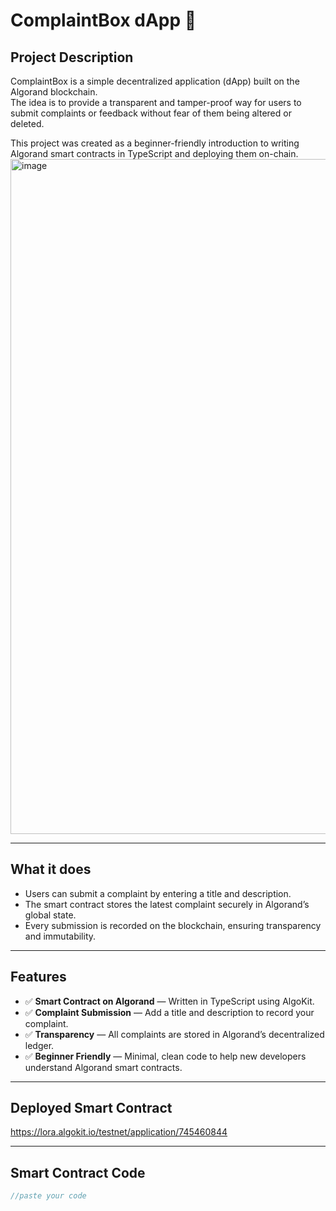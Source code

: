 # ComplaintBox dApp 🚀

## Project Description  
ComplaintBox is a simple decentralized application (dApp) built on the Algorand blockchain.  
The idea is to provide a transparent and tamper-proof way for users to submit complaints or feedback without fear of them being altered or deleted.  

This project was created as a beginner-friendly introduction to writing Algorand smart contracts in TypeScript and deploying them on-chain.  
<img width="1920" height="1080" alt="image" src="https://github.com/user-attachments/assets/ed06a450-82d5-442f-af98-b5084d6d48b7" />

---

## What it does  
- Users can submit a complaint by entering a title and description.  
- The smart contract stores the latest complaint securely in Algorand’s global state.  
- Every submission is recorded on the blockchain, ensuring transparency and immutability.  

---

## Features  
- ✅ **Smart Contract on Algorand** — Written in TypeScript using AlgoKit.  
- ✅ **Complaint Submission** — Add a title and description to record your complaint.  
- ✅ **Transparency** — All complaints are stored in Algorand’s decentralized ledger.  
- ✅ **Beginner Friendly** — Minimal, clean code to help new developers understand Algorand smart contracts.  

---

## Deployed Smart Contract  
https://lora.algokit.io/testnet/application/745460844  

---

## Smart Contract Code  
```ts
//paste your code

